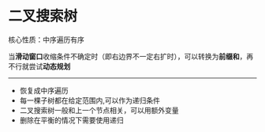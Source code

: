 

# 二叉搜索树

核心性质：中序遍历有序

当**滑动窗口**收缩条件不确定时（即右边界不一定右扩时），可以转换为**前缀和**，再不行就尝试**动态规划**

------

- 恢复成中序遍历
- 每一棵子树都在给定范围内,可以作为递归条件
- 二叉搜索树一般和上一个节点相关，可以用额外变量
- 删除在平衡的情况下需要使用递归


